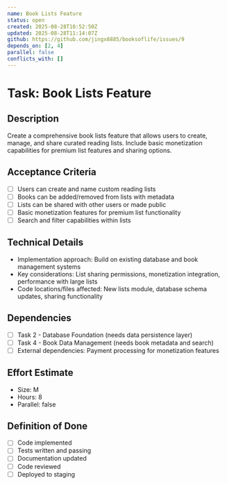 ```yaml
---
name: Book Lists Feature
status: open
created: 2025-08-28T10:52:50Z
updated: 2025-08-28T11:14:07Z
github: https://github.com/jingx8885/booksoflife/issues/9
depends_on: [2, 4]
parallel: false
conflicts_with: []
---
```


# Task: Book Lists Feature

## Description
Create a comprehensive book lists feature that allows users to create, manage, and share curated reading lists. Include basic monetization capabilities for premium list features and sharing options.

## Acceptance Criteria
- [ ] Users can create and name custom reading lists
- [ ] Books can be added/removed from lists with metadata
- [ ] Lists can be shared with other users or made public
- [ ] Basic monetization features for premium list functionality
- [ ] Search and filter capabilities within lists

## Technical Details
- Implementation approach: Build on existing database and book management systems
- Key considerations: List sharing permissions, monetization integration, performance with large lists
- Code locations/files affected: New lists module, database schema updates, sharing functionality

## Dependencies
- [ ] Task 2 - Database Foundation (needs data persistence layer)
- [ ] Task 4 - Book Data Management (needs book metadata and search)
- [ ] External dependencies: Payment processing for monetization features

## Effort Estimate
- Size: M
- Hours: 8
- Parallel: false

## Definition of Done
- [ ] Code implemented
- [ ] Tests written and passing
- [ ] Documentation updated
- [ ] Code reviewed
- [ ] Deployed to staging
